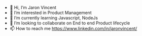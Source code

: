 - 👋 Hi, I’m Jaron Vincent
- 👀 I’m interested in Product Management 
- 🌱 I’m currently learning Javascript, NodeJs
- 💞️ I’m looking to collaborate on End to end Product lifecycle
- 📫 How to reach me https://www.linkedin.com/in/jaronvincent/

<!---
jaronva06/jaronva06 is a ✨ special ✨ repository because its `README.md` (this file) appears on your GitHub profile.
You can click the Preview link to take a look at your changes.
--->

